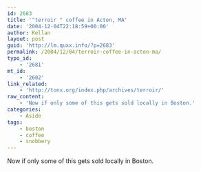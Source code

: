 ```yaml
---
id: 2683
title: '"terroir " coffee in Acton, MA'
date: '2004-12-04T22:18:59+00:00'
author: Kellan
layout: post
guid: 'http://lm.quxx.info/?p=2683'
permalink: /2004/12/04/terroir-coffee-in-acton-ma/
typo_id:
    - '2681'
mt_id:
    - '2602'
link_related:
    - 'http://tonx.org/index.php/archives/terroir/'
raw_content:
    - 'Now if only some of this gets sold locally in Boston.'
categories:
    - Aside
tags:
    - boston
    - coffee
    - snobbery
---
```


Now if only some of this gets sold locally in Boston.